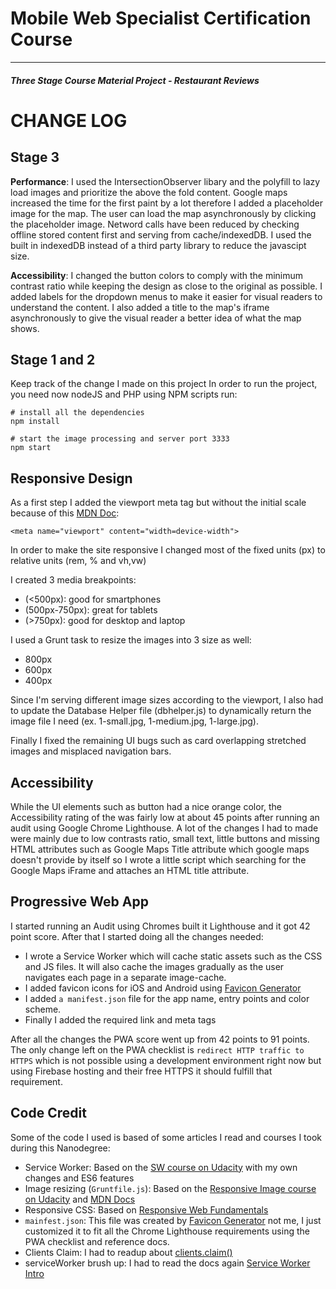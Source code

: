 # Mobile Web Specialist Certification Course
---
#### _Three Stage Course Material Project - Restaurant Reviews_

# CHANGE LOG

## Stage 3

**Performance**: I used the IntersectionObserver libary and the polyfill to lazy load images and prioritize the above the fold content. Google maps increased the time for the first paint by a lot therefore I added a placeholder image for the map. The user can load the map asynchronously by clicking the placeholder image. Netword calls have been reduced by checking offline stored content first and serving from cache/indexedDB. I used the built in indexedDB instead of a third party library to reduce the javascipt size.

**Accessibility**: I changed the button colors to comply with the minimum contrast ratio while keeping the design as close to the original as possible. I added labels for the dropdown menus to make it easier for visual readers to understand the content. I also added a title to the map's iframe asynchronously to give the visual reader a better idea of what the map shows.


## Stage 1 and 2

Keep track of the change I made on this project
In order to run the project, you need now nodeJS and PHP using NPM scripts run:

```
# install all the dependencies
npm install

# start the image processing and server port 3333
npm start
```

## Responsive Design
As a first step I added the viewport meta tag but without the initial scale because of this [MDN Doc](https://developer.mozilla.org/en-US/docs/Learn/HTML/Multimedia_and_embedding/Responsive_images):

```
<meta name="viewport" content="width=device-width">
```

In order to make the site responsive I changed most of the fixed units (px) to relative units (rem, % and vh,vw)

I created 3 media breakpoints:
- (<500px): good for smartphones
- (500px-750px): great for tablets
- (>750px): good for desktop and laptop

I used a Grunt task to resize the images into 3 size as well:
- 800px
- 600px
- 400px

Since I'm serving different image sizes according to the viewport, I also had to update the Database Helper file (dbhelper.js) to dynamically return the image file I need (ex. 1-small.jpg, 1-medium.jpg, 1-large.jpg).

Finally I fixed the remaining UI bugs such as card overlapping stretched images and misplaced navigation bars.


## Accessibility
While the UI elements such as button had a nice orange color, the Accessibility rating of the was fairly low at about 45 points after running an audit using Google Chrome Lighthouse. A lot of the changes I had to made were mainly due to low contrasts ratio, small text, little buttons and missing HTML attributes such as Google Maps Title attribute which google maps doesn't provide by itself so I wrote a little script which searching for the Google Maps iFrame and attaches an HTML title attribute.

## Progressive Web App
I started running an Audit using Chromes built it Lighthouse and it got 42 point score. After that I started doing all the changes needed:

- I wrote a Service Worker which will cache static assets such as the CSS and JS files. It will also cache the images gradually as the user navigates each page in a separate image-cache.
- I added favicon icons for iOS and Android using [Favicon Generator](https://www.favicon-generator.org/)
- I added `a manifest.json` file for the app name, entry points and color scheme.
- Finally I added the required link and meta tags

After all the changes the PWA score went up from 42 points to 91 points. The only change left on the PWA checklist is `redirect HTTP traffic to HTTPS` which is not possible using a development environment right now but using Firebase hosting and their free HTTPS it should fulfill that requirement.


## Code Credit
Some of the code I used is based of some articles I read and courses I took during this Nanodegree:
- Service Worker: Based on the [SW course on Udacity](https://eu.udacity.com/course/offline-web-applications--ud899) with my own changes and ES6 features
- Image resizing (`Gruntfile.js`): Based on the [Responsive Image course on Udacity](https://eu.udacity.com/course/responsive-images--ud882) and [MDN Docs](https://developer.mozilla.org/en-US/docs/Learn/HTML/Multimedia_and_embedding/Responsive_images)
- Responsive CSS: Based on [Responsive Web Fundamentals](https://eu.udacity.com/course/responsive-web-design-fundamentals--ud893)
- `mainfest.json`: This file was created by [Favicon Generator](https://www.favicon-generator.org/) not me, I just customized it to fit all the Chrome Lighthouse requirements using the PWA checklist and reference docs.
- Clients Claim: I had to readup about [clients.claim()](https://developer.mozilla.org/en-US/docs/Web/API/Clients/claim)
- serviceWorker brush up: I had to read the docs again [Service Worker Intro](https://developers.google.com/web/fundamentals/primers/service-workers/)
